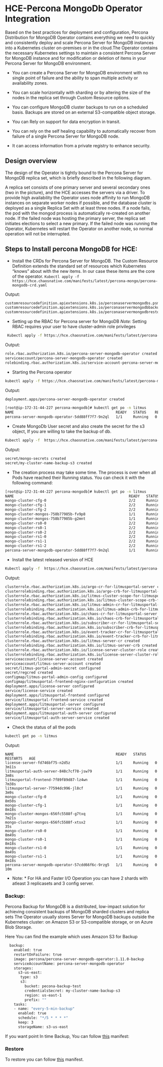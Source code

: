 # HCE-Percona MongoDb Operator Integration
Based on the best practices for deployment and configuration, Percona Distribution for MongoDB Operator contains everything we need to quickly and consistently deploy and scale Percona Server for MongoDB instances into a Kubernetes cluster on-premises or in the cloud.The Operator contains the necessary Kubernetes settings to maintain a consistent Percona Server for MongoDB instance and for modification or deletion of items in your Percona Server for MongoDB environment. 

- You can create a Percona Server for MongoDB environment with no single point of failure and the ability to span multiple activity or availability zones.

- You can scale horizontally with sharding or by altering the size of the nodes in the replica set through Custom Resource options.

- You can configure MongoDB cluster backups to run on a scheduled basis. Backups are stored on an external S3-compatible object storage.

- You can Rely on support for data encryption in transit.

- You can rely on the self healing capability to automatically recover from failure of a single Percona Server for MongoDB node.

- It can access information from a private registry to enhance security.

## Design overview

The design of the Operator is tightly bound to the Percona Server for MongoDB replica set, which is briefly described in the following diagram.



A replica set consists of one primary server and several secondary ones (two in the picture), and the HCE  accesses the servers via a driver.
To provide high availability the Operator uses node affinity to run MongoDB instances on separate worker nodes if possible, and the database cluster is deployed as a single Replica Set with at least three nodes. If a node fails, the pod with the mongod process is automatically re-created on another node. If the failed node was hosting the primary server, the replica set initiates elections to select a new primary. If the failed node was running the Operator, Kubernetes will restart the Operator on another node, so normal operation will not be interrupted.

## Steps to Install percona MongoDB for HCE:

- Install the CRDs for Percona Server for MongoDB. The Custom Resource Definition extends the standard set of resources which Kubernetes “knows” about with the new items. In our case these items are the core of the operator.
`Kubectl apply -f https://hce.chaosnative.com/manifests/latest/percona-mongo/percona-mongodb-crd.yaml`

Output:
```bash
customresourcedefinition.apiextensions.k8s.io/perconaservermongodbs.psmdb.percona.com created
customresourcedefinition.apiextensions.k8s.io/perconaservermongodbbackups.psmdb.percona.com created
customresourcedefinition.apiextensions.k8s.io/perconaservermongodbrestores.psmdb.percona.com created
```
-  Setting up the RBAC  for Percona server for MongoDB
*Note:* Setting RBAC requires your user to have cluster-admin role privileges
```bash
 Kubectl apply -f https://hce.chaosnative.com/manifests/latest/percona-mongo/percona-mongodb-rbac.yaml
```
Output:
```bash
role.rbac.authorization.k8s.io/percona-server-mongodb-operator created
serviceaccount/percona-server-mongodb-operator created
rolebinding.rbac.authorization.k8s.io/service-account-percona-server-mongodb-operator created
```
- Starting the Percona operator
```bash
kubectl apply -f https://hce.chaosnative.com/manifests/latest/percona-mongo/percona-operator.yaml
```
Output:
```bash
deployment.apps/percona-server-mongodb-operator created

[root@ip-172-31-44-227 percona-mongodb]# kubectl get po -n litmus
NAME                                               READY   STATUS    RESTARTS   AGE
percona-server-mongodb-operator-5dd88ff7f7-9n2ql   1/1     Running   0          15s

```
- Create MongoDb User secret and also create the secret for the s3 object, If you are willing to take the backup of db.
```bash
Kubectl apply -f  https://hce.chaosnative.com/manifests/latest/percona-mongo/percona-secret.yaml
```
Output:
```bash
secret/mongo-secrets created
secret/my-cluster-name-backup-s3 created
```
- The creation process may take some time. The process is over when all Pods have reached their Running status. You can check it with the following command:
```bash
[root@ip-172-31-44-227 percona-mongodb]# kubectl get po -n litmus
NAME                                                     READY   STATUS      RESTARTS   AGE
mongo-cluster-cfg-0                                      2/2     Running     0          5m25s
mongo-cluster-cfg-1                                      2/2     Running     0          4m46s
mongo-cluster-cfg-2                                      2/2     Running     0          4m4s
mongo-cluster-mongos-758b77985b-fv9p8                    1/1     Running     0          3m16s
mongo-cluster-mongos-758b77985b-g2mnt                    1/1     Running     0          3m16s
mongo-cluster-rs0-0                                      2/2     Running     0          5m25s
mongo-cluster-rs0-1                                      2/2     Running     0          4m46s
mongo-cluster-rs0-2                                      2/2     Running     0          4m7s
mongo-cluster-rs1-0                                      2/2     Running     0          5m25s
mongo-cluster-rs1-1                                      2/2     Running     0          4m43s
mongo-cluster-rs1-2                                      2/2     Running     0          4m4s
percona-server-mongodb-operator-5dd88ff7f7-9n2ql         1/1     Running     0          11m
```
- Install the latest released version of HCE
```bash
Kubectl apply -f  https://hce.chaosnative.com/manifests/latest/percona-mongo/hce-cluster-scope.yaml 
```
Output:
```bash
clusterrole.rbac.authorization.k8s.io/argo-cr-for-litmusportal-server created
clusterrolebinding.rbac.authorization.k8s.io/argo-crb-for-litmusportal-server 
clusterrole.rbac.authorization.k8s.io/litmus-cluster-scope-for-litmusportal-server created
clusterrolebinding.rbac.authorization.k8s.io/litmus-cluster-scope-crb-for-litmusportal-server created
clusterrole.rbac.authorization.k8s.io/litmus-admin-cr-for-litmusportal-server created
clusterrolebinding.rbac.authorization.k8s.io/litmus-admin-crb-for-litmusportal-server created
clusterrole.rbac.authorization.k8s.io/chaos-cr-for-litmusportal-server created
clusterrolebinding.rbac.authorization.k8s.io/chaos-crb-for-litmusportal-server created
clusterrole.rbac.authorization.k8s.io/subscriber-cr-for-litmusportal-server created
clusterrolebinding.rbac.authorization.k8s.io/subscriber-crb-for-litmusportal-server created
clusterrole.rbac.authorization.k8s.io/event-tracker-cr-for-litmusportal-server created
clusterrolebinding.rbac.authorization.k8s.io/event-tracker-crb-for-litmusportal-server created
clusterrole.rbac.authorization.k8s.io/litmus-server-cr created
clusterrolebinding.rbac.authorization.k8s.io/litmus-server-crb created
clusterrole.rbac.authorization.k8s.io/license-server-cluster-role created
clusterrolebinding.rbac.authorization.k8s.io/license-server-cluster-role-binding created
serviceaccount/license-server-account created
serviceaccount/litmus-server-account created
secret/litmus-portal-admin-secret configured
secret/regcred created
configmap/litmus-portal-admin-config configured
configmap/litmusportal-frontend-nginx-configuration created
deployment.apps/license-server configured
service/license-service created
deployment.apps/litmusportal-frontend configured
service/litmusportal-frontend-service created
deployment.apps/litmusportal-server configured
service/litmusportal-server-service created
deployment.apps/litmusportal-auth-server configured
service/litmusportal-auth-server-service created
```
- Check the status of all the pods
```bash
kubectl get po -n litmus
```
Output:
```
NAME                                               READY   STATUS    RESTARTS   AGE
license-server-fd746bf75-n2d5z                     1/1     Running   0          3m11s
litmusportal-auth-server-848c7cf78-jsw79           1/1     Running   0          3m8s
litmusportal-frontend-7f89f89d87-lz4wn             1/1     Running   0          7m38s
litmusportal-server-77594dc996-jl8cf               1/1     Running   0          3m9s
mongo-cluster-cfg-0                                1/1     Running   0          8m50s
mongo-cluster-cfg-1                                1/1     Running   0          8m18s
mongo-cluster-mongos-656fc5588f-g7txq              1/1     Running   0          7m21s
mongo-cluster-mongos-656fc5588f-xtsx2              1/1     Running   0          35s
mongo-cluster-rs0-0                                1/1     Running   0          8m49s
mongo-cluster-rs0-1                                1/1     Running   0          8m18s
mongo-cluster-rs1-0                                1/1     Running   0          8m49s
mongo-cluster-rs1-1                                1/1     Running   0          8m18s
percona-server-mongodb-operator-57cdd66f6c-9rzg5   1/1     Running   0          10m
```
* Note: *  For HA and Faster I/O Operation you can have 2 shards with atleast 3 replicasets and 3 config server.

### Backup:
Percona Backup for MongoDB is a distributed, low-impact solution for achieving consistent backups of MongoDB sharded clusters and replica sets
The Operator usually stores Server for MongoDB backups outside the Kubernetes cluster: on Amazon S3 or S3-compatible storage, or on Azure Blob Storage.


Here You can find the example  which uses  Amazon S3 for Backup
```bash
  backup:
    enabled: true
    restartOnFailure: true
    image: percona/percona-server-mongodb-operator:1.11.0-backup
    serviceAccountName: percona-server-mongodb-operator
    storages:
      s3-us-east:
       type: s3
       s3:
         bucket: pecona-backup-test
         credentialsSecret: my-cluster-name-backup-s3
         region: us-east-1
         prefix: ""
    tasks:
    - name: "every-5-min-backup"
      enabled: true
      schedule: "*/5 * * * *"
      keep: 3
      storageName: s3-us-east
```

If you want point In time Backup, You can follow [this](https://hce.chaosnative.com/manifests/latest/percona-mongo/percona-backup.yaml) manifest: 

### Restore
To restore you can  follow [this](https://hce.chaosnative.com/manifests/latest/percona-mongo/percona-backup-restore.yaml) manifest.
